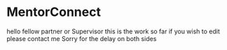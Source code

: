 # MentorConnect
hello fellow partner or Supervisor 
this is the work so far if you wish to edit please contact me
Sorry for the delay on both sides
